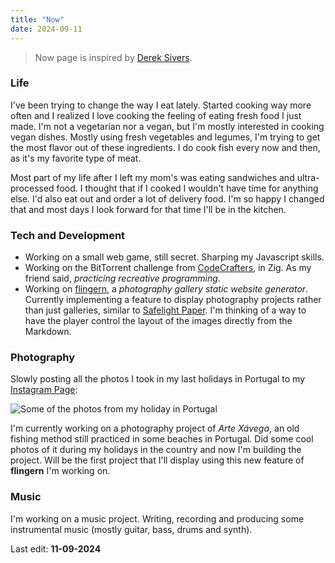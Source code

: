 ```yaml
---
title: "Now"
date: 2024-09-11
---
```


 > Now page is inspired by [Derek Sivers](https://sive.rs/).

### Life

I've been trying to change the way I eat lately. Started cooking way more often and I realized I love cooking the feeling of eating fresh food I just made. I'm not a vegetarian nor a vegan, but I'm mostly interested in cooking vegan dishes. Mostly using fresh vegetables and legumes, I'm trying to get the most flavor out of these ingredients. I do cook fish every now and then, as it's my favorite type of meat.

Most part of my life after I left my mom's was eating sandwiches and ultra-processed food. I thought that if I cooked I wouldn't have time for anything else. I'd also eat out and order a lot of delivery food. I'm so happy I changed that and most days I look forward for that time I'll be in the kitchen.

### Tech and Development

 - Working on a small web game, still secret. Sharping my Javascript skills.
 - Working on the BitTorrent challenge from [CodeCrafters](https://app.codecrafters.io/r/healthy-otter-219488), in Zig. As my friend said, _practicing recreative programming_.
 - Working on [flingern](https://github.com/CrociDB/flingern), a _photography gallery static website generator_. Currently implementing a feature to display photography projects rather than just galleries, similar to [Safelight Paper](https://safelightpaper.com/). I'm thinking of a way to have the player control the layout of the images directly from the Markdown.

 <!-- - Working on a small Android app to add color frame to photos that I can post on social media. I know there's a plethora of apps that do exactly that, but the one I really liked using is not supported anymore, so I decided to create my own with Flutter. Will probably release that for free with ads when it's ready. -->

### Photography

Slowly posting all the photos I took in my last holidays in Portugal to my [Instagram Page](https://instagram.com/crocidb):

![Some of the photos from my holiday in Portugal](https://i.imgur.com/BDc7hLS.png)

I'm currently working on a photography project of _Arte Xávega_, an old fishing method still practiced in some beaches in Portugal. Did some cool photos of it during my holidays in the country and now I'm building the project. Will be the first project that I'll display using this new feature of **flingern** I'm working on.

### Music

I'm working on a music project. Writing, recording and producing some instrumental music (mostly guitar, bass, drums and synth). 

Last edit: **11-09-2024**

